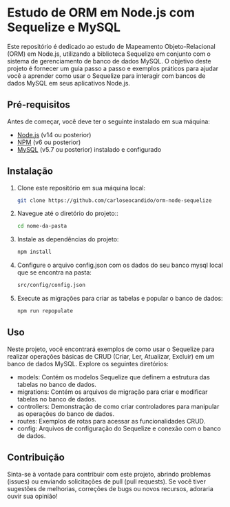 # Estudo de ORM em Node.js com Sequelize e MySQL

Este repositório é dedicado ao estudo de Mapeamento Objeto-Relacional (ORM) em Node.js, utilizando a biblioteca Sequelize em conjunto com o sistema de gerenciamento de banco de dados MySQL. O objetivo deste projeto é fornecer um guia passo a passo e exemplos práticos para ajudar você a aprender como usar o Sequelize para interagir com bancos de dados MySQL em seus aplicativos Node.js.

## Pré-requisitos

Antes de começar, você deve ter o seguinte instalado em sua máquina:

- [Node.js](https://nodejs.org/) (v14 ou posterior)
- [NPM](https://www.npmjs.com/) (v6 ou posterior)
- [MySQL](https://www.mysql.com/) (v5.7 ou posterior) instalado e configurado
## Instalação

1. Clone este repositório em sua máquina local:

   ```bash
   git clone https://github.com/carloseocandido/orm-node-sequelize

2. Navegue até o diretório do projeto::
     ```bash
   cd nome-da-pasta

3. Instale as dependências do projeto:
     ```bash
   npm install
     
4. Configure o arquivo config.json com os dados do seu banco mysql local que se encontra na pasta:
     ```bash
   src/config/config.json

5. Execute as migrações para criar as tabelas e popular o banco de dados:
     ```bash
   npm run repopulate


## Uso
Neste projeto, você encontrará exemplos de como usar o Sequelize para realizar operações básicas de CRUD (Criar, Ler, Atualizar, Excluir) em um banco de dados MySQL. Explore os seguintes diretórios:

- models: Contém os modelos Sequelize que definem a estrutura das tabelas no banco de dados.
- migrations: Contém os arquivos de migração para criar e modificar tabelas no banco de dados.
- controllers: Demonstração de como criar controladores para manipular as operações do banco de dados.
- routes: Exemplos de rotas para acessar as funcionalidades CRUD.
- config: Arquivos de configuração do Sequelize e conexão com o banco de dados.

##  Contribuição
Sinta-se à vontade para contribuir com este projeto, abrindo problemas (issues) ou enviando solicitações de pull (pull requests). Se você tiver sugestões de melhorias, correções de bugs ou novos recursos, adoraria ouvir sua opinião!

